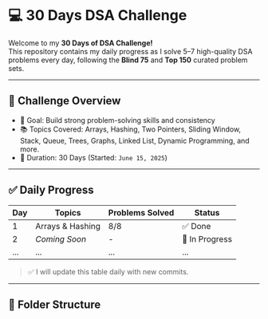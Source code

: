 # 💻 30 Days DSA Challenge

Welcome to my **30 Days of DSA Challenge!**  
This repository contains my daily progress as I solve 5–7 high-quality DSA problems every day, following the **Blind 75** and **Top 150** curated problem sets.

---

## 📅 Challenge Overview

- 🧠 Goal: Build strong problem-solving skills and consistency
- 📚 Topics Covered: Arrays, Hashing, Two Pointers, Sliding Window, Stack, Queue, Trees, Graphs, Linked List, Dynamic Programming, and more.
- 🔁 Duration: 30 Days (Started: `June 15, 2025`)

---

## ✅ Daily Progress

| Day | Topics                | Problems Solved | Status |
|-----|------------------------|------------------|--------|
| 1   | Arrays & Hashing       | 8/8              | ✅ Done |
| 2   | *Coming Soon*          | -                | 🔄 In Progress |
| ... | ...                    | ...              | ...    |

> ✅ I will update this table daily with new commits.

---

## 📂 Folder Structure

